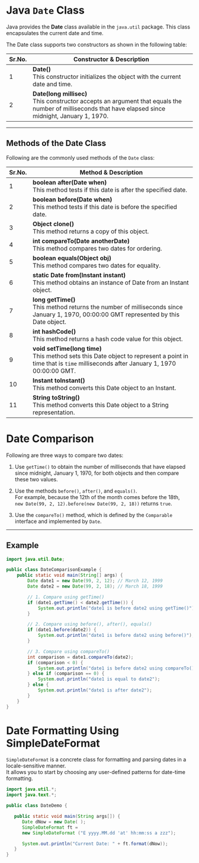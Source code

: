 # Java `Date` Class

Java provides the **Date** class available in the `java.util` package. This class encapsulates the current date and time.

The Date class supports two constructors as shown in the following table:

| Sr.No. | Constructor & Description |
|--------|----------------------------|
| 1 | **Date()**<br>This constructor initializes the object with the current date and time. |
| 2 | **Date(long millisec)**<br>This constructor accepts an argument that equals the number of milliseconds that have elapsed since midnight, January 1, 1970. |

---

## Methods of the Date Class

Following are the commonly used methods of the `Date` class:

| Sr.No. | Method & Description |
|--------|-----------------------|
| 1 | **boolean after(Date when)**<br>This method tests if this date is after the specified date. |
| 2 | **boolean before(Date when)**<br>This method tests if this date is before the specified date. |
| 3 | **Object clone()**<br>This method returns a copy of this object. |
| 4 | **int compareTo(Date anotherDate)**<br>This method compares two dates for ordering. |
| 5 | **boolean equals(Object obj)**<br>This method compares two dates for equality. |
| 6 | **static Date from(Instant instant)**<br>This method obtains an instance of Date from an Instant object. |
| 7 | **long getTime()**<br>This method returns the number of milliseconds since January 1, 1970, 00:00:00 GMT represented by this Date object. |
| 8 | **int hashCode()**<br>This method returns a hash code value for this object. |
| 9 | **void setTime(long time)**<br>This method sets this Date object to represent a point in time that is `time` milliseconds after January 1, 1970 00:00:00 GMT. |
| 10 | **Instant toInstant()**<br>This method converts this Date object to an Instant. |
| 11 | **String toString()**<br>This method converts this Date object to a String representation. |



# Date Comparison

Following are three ways to compare two dates:

1. Use `getTime()` to obtain the number of milliseconds that have elapsed since midnight, January 1, 1970, for both objects and then compare these two values.

2. Use the methods `before()`, `after()`, and `equals()`.  
   For example, because the 12th of the month comes before the 18th,  
   `new Date(99, 2, 12).before(new Date(99, 2, 18))` returns `true`.

3. Use the `compareTo()` method, which is defined by the `Comparable` interface and implemented by `Date`.

---

## Example

```java
import java.util.Date;

public class DateComparisonExample {
    public static void main(String[] args) {
        Date date1 = new Date(99, 2, 12); // March 12, 1999
        Date date2 = new Date(99, 2, 18); // March 18, 1999

        // 1. Compare using getTime()
        if (date1.getTime() < date2.getTime()) {
            System.out.println("date1 is before date2 using getTime()");
        }

        // 2. Compare using before(), after(), equals()
        if (date1.before(date2)) {
            System.out.println("date1 is before date2 using before()");
        }

        // 3. Compare using compareTo()
        int comparison = date1.compareTo(date2);
        if (comparison < 0) {
            System.out.println("date1 is before date2 using compareTo()");
        } else if (comparison == 0) {
            System.out.println("date1 is equal to date2");
        } else {
            System.out.println("date1 is after date2");
        }
    }
}

```

# Date Formatting Using SimpleDateFormat

`SimpleDateFormat` is a concrete class for formatting and parsing dates in a locale-sensitive manner.  
It allows you to start by choosing any user-defined patterns for date-time formatting.

```java
import java.util.*;
import java.text.*;

public class DateDemo {

   public static void main(String args[]) {
      Date dNow = new Date( );
      SimpleDateFormat ft = 
      new SimpleDateFormat ("E yyyy.MM.dd 'at' hh:mm:ss a zzz");

      System.out.println("Current Date: " + ft.format(dNow));
   }
}
```
